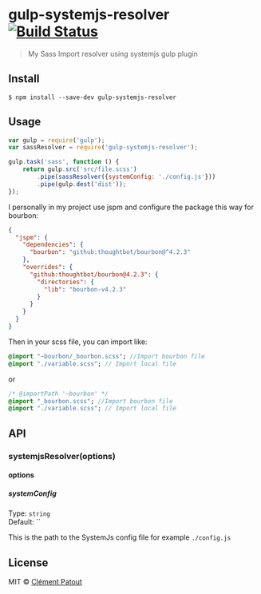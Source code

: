 # gulp-systemjs-resolver [![Build Status](https://travis-ci.org/clempat/gulp-systemjs-resolver.svg?branch=master)](https://travis-ci.org/clempat/gulp-systemjs-resolver)

> My Sass Import resolver using systemjs gulp plugin


## Install

```
$ npm install --save-dev gulp-systemjs-resolver
```


## Usage

```js
var gulp = require('gulp');
var sassResolver = require('gulp-systemjs-resolver');

gulp.task('sass', function () {
	return gulp.src('src/file.scss')
		.pipe(sassResolver({systemConfig: './config.js'}))
		.pipe(gulp.dest('dist'));
});
```

I personally in my project use jspm and configure the package this way for bourbon:
```json
{
  "jspm": {
    "dependencies": {
      "bourbon": "github:thoughtbot/bourbon@^4.2.3"
    },
    "overrides": {
      "github:thoughtbot/bourbon@4.2.3": {
        "directories": {
          "lib": "bourbon-v4.2.3"
        }
      }
    }
  }
}
```

Then in your scss file, you can import like:

```sass
@import "~bourbon/_bourbon.scss"; //Import bourbon file
@import "./variable.scss"; // Import local file
```

or

```sass
/* @importPath '~bourbon' */
@import "_bourbon.scss"; //Import bourbon file
@import "./variable.scss"; // Import local file
```

## API

### systemjsResolver(options)

#### options

##### systemConfig

Type: `string`  
Default: ``

This is the path to the SystemJs config file for example `./config.js`


## License

MIT © [Clément Patout](https://github.com/clempat)
